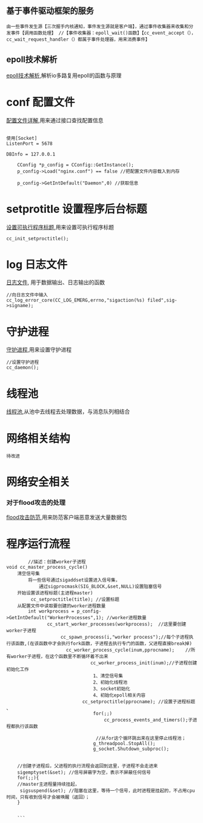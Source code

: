 ## 基于事件驱动框架的服务
``
    由一些事件发生源【三次握手内核通知，事件发生源就是客户端】，通过事件收集器来收集和分发事件【调用函数处理】
	//【事件收集器：epoll_wait()函数】【cc_event_accept（），cc_wait_request_handler（）都属于事件处理器，用来消费事件】
``
## epoll技术解析
[epoll技术解析](https://github.com/cachefish/nginx_serverlib/blob/master/analysis/epoll%E6%8A%80%E6%9C%AF.md "epoll技术解析"),解析io多路复用epoll的函数与原理

# conf   配置文件
[配置文件详解](https://github.com/cachefish/nginx_serverlib/blob/master/analysis/%E9%85%8D%E7%BD%AE%E6%96%87%E4%BB%B6.md "配置文件"),用来通过接口查找配置信息
``` 

使用[Socket]
ListenPort = 5678    

DBInfo = 127.0.0.1

    CConfig *p_config = CConfig::GetInstance(); 
    p_config->Load("nginx.conf") == false //把配置文件内容载入到内存

    p_config->GetIntDefault("Daemon",0) //获取信息
```
#  setprotitle   设置程序后台标题
[设置可执行程序标题](https://github.com/cachefish/nginx_serverlib/blob/master/analysis/%E8%AE%BE%E7%BD%AE%E5%8F%AF%E6%89%A7%E8%A1%8C%E7%A8%8B%E5%BA%8F%E6%A0%87%E9%A2%98.md "设置程序标题"),用来设置可执行程序标题
```
cc_init_setproctitle();

```
# log 日志文件
[日志文件](https://github.com/cachefish/nginx_serverlib/blob/master/analysis/%E6%97%A5%E5%BF%97%E6%96%87%E4%BB%B6.md "日志输出"), 用于数据输出、日志输出的函数
```
//向日志文件中输入
cc_log_error_core(CC_LOG_EMERG,errno,"sigaction(%s) filed",sig->signame);

```
# 守护进程
[守护进程](https://github.com/cachefish/nginx_serverlib/blob/master/analysis/%E5%AE%88%E6%8A%A4%E8%BF%9B%E7%A8%8B.md "守护进程"),用来设置守护进程
```
//设置守护进程
cc_daemon();
```
# 线程池
[线程池](https://github.com/cachefish/nginx_serverlib/blob/master/analysis/%E7%BA%BF%E7%A8%8B%E6%B1%A0.md "线程池"),从池中去线程去处理数据，与消息队列相结合

# 网络相关结构
```
待改进

```
# 网络安全相关

###  对于flood攻击的处理
[flood攻击防范](https://github.com/cachefish/nginx_serverlib/blob/master/analysis/flood%E6%94%BB%E5%87%BB%E9%98%B2%E8%8C%83.md "flood攻击防范"),用来防范客户端恶意发送大量数据包



# 程序运行流程
```
		//描述：创建worker子进程
void cc_master_process_cycle()
	清空信号集
		将一些信号通过sigaddset设置进入信号集，
			通过sigprocmask(SIG_BLOCK,&set,NULL)设置阻塞信号
	开始设置该进程标题(主进程master)
		 cc_setproctitle(title); //设置标题
	从配置文件中读取要创建的worker进程数量
		int workprocess = p_config->GetIntDefault("WorkerProcesses",1); //worker进程数量
	           cc_start_worker_processes(workprocess);  //这里要创建worker子进程
			        cc_spawn_process(i,"worker process");//每个子进程执行该函数,(在该函数中才会执行fork函数，子进程去执行专门的函数，父进程直接break掉)
				      cc_worker_process_cycle(inum,pprocname);    //所有worker子进程，在这个函数里不断循环着不出来
					           cc_worker_process_init(inum);//子进程创建初始化工作
								1、清空信号集
								2、初始化线程池
								3、socket初始化
								4、初始化epoll相关内容
						    cc_setproctitle(pprocname); //设置子进程标题 、
								for(;;)
									cc_process_events_and_timers();子进程都执行该函数  

								 //从for这个循环跳出来在这里停止线程池；
								g_threadpool.StopAll(); 
								g_socket.Shutdown_subproc();
								
	
	//创建子进程后，父进程的执行流程会返回到这里，子进程不会走进来    
	sigemptyset(&set); //信号屏蔽字为空，表示不屏蔽任何信号
	for(;;){
	//master主进程量持续挂起，
	 sigsuspend(&set); //阻塞在这里，等待一个信号，此时进程是挂起的，不占用cpu时间，只有收到信号才会被唤醒（返回）；
	}


	```